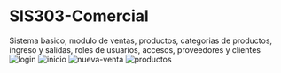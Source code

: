 # SIS303-Comercial
Sistema basico, modulo de ventas, productos, categorias de productos, ingreso y salidas, roles de usuarios, accesos, proveedores y clientes
![login](https://user-images.githubusercontent.com/43118668/178757305-41d301cc-95e0-4e17-9eb5-b2c9ecfef09a.png)
![inicio](https://user-images.githubusercontent.com/43118668/178757355-4c1e2c80-cfb6-4b1c-9130-3d1150d83a72.png)
![nueva-venta](https://user-images.githubusercontent.com/43118668/178757384-56431163-ea24-4744-9c6f-06a1f0558b7e.png)
![productos](https://user-images.githubusercontent.com/43118668/178757406-79394bd1-e3d2-4da8-849e-ddbc6bf60404.png)
